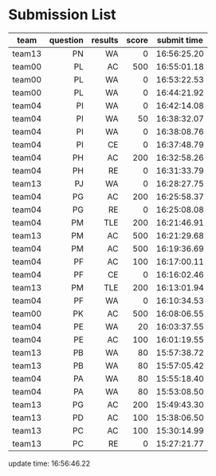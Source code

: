 # Submission List
team    | question  | results  | score | submit time
------|-----:|-----:| ----:|-----
team13 | PN | WA | 0 | 16:56:25.20
team00 | PL | AC | 500 | 16:55:01.18
team00 | PL | WA | 0 | 16:53:22.53
team00 | PL | WA | 0 | 16:44:21.92
team04 | PI | WA | 0 | 16:42:14.08
team04 | PI | WA | 50 | 16:38:32.07
team04 | PI | WA | 0 | 16:38:08.76
team04 | PI | CE | 0 | 16:37:48.79
team04 | PH | AC | 200 | 16:32:58.26
team04 | PH | RE | 0 | 16:31:33.79
team13 | PJ | WA | 0 | 16:28:27.75
team04 | PG | AC | 200 | 16:25:58.37
team04 | PG | RE | 0 | 16:25:08.08
team04 | PM | TLE | 200 | 16:21:46.91
team13 | PM | AC | 500 | 16:21:29.68
team04 | PM | AC | 500 | 16:19:36.69
team04 | PF | AC | 100 | 16:17:00.11
team04 | PF | CE | 0 | 16:16:02.46
team13 | PM | TLE | 200 | 16:13:01.94
team04 | PF | WA | 0 | 16:10:34.53
team00 | PK | AC | 500 | 16:08:06.55
team04 | PE | WA | 20 | 16:03:37.55
team04 | PE | AC | 100 | 16:01:19.55
team13 | PB | WA | 80 | 15:57:38.72
team13 | PB | WA | 80 | 15:57:05.42
team04 | PA | WA | 80 | 15:55:18.40
team04 | PA | WA | 80 | 15:53:08.50
team13 | PG | AC | 200 | 15:49:43.30
team13 | PD | AC | 100 | 15:38:06.50
team13 | PC | AC | 100 | 15:30:14.99
team13 | PC | RE | 0 | 15:27:21.77


update time: 16:56:46.22 

